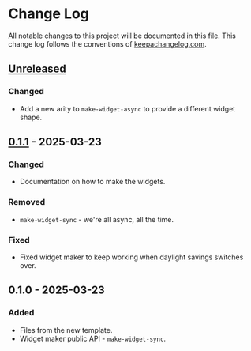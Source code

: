 # Change Log
All notable changes to this project will be documented in this file. This change log follows the conventions of [keepachangelog.com](http://keepachangelog.com/).

## [Unreleased]
### Changed
- Add a new arity to `make-widget-async` to provide a different widget shape.

## [0.1.1] - 2025-03-23
### Changed
- Documentation on how to make the widgets.

### Removed
- `make-widget-sync` - we're all async, all the time.

### Fixed
- Fixed widget maker to keep working when daylight savings switches over.

## 0.1.0 - 2025-03-23
### Added
- Files from the new template.
- Widget maker public API - `make-widget-sync`.

[Unreleased]: https://sourcehost.site/your-name/movie-recommendation/compare/0.1.1...HEAD
[0.1.1]: https://sourcehost.site/your-name/movie-recommendation/compare/0.1.0...0.1.1
